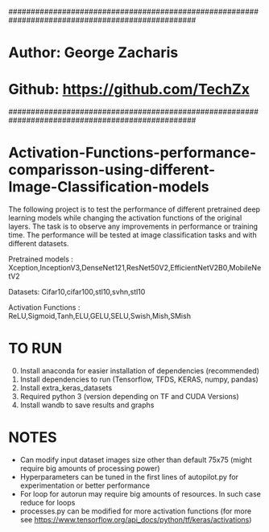 ##################################################################################################

# Author: George Zacharis
# Github: https://github.com/TechZx

##################################################################################################


# Activation-Functions-performance-comparisson-using-different-Image-Classification-models
The following project is to test the performance of different pretrained deep learning models while changing the activation functions of the original layers. The task is to observe any improvements in performance or training time. The performance will be tested at image classification tasks and with different datasets.  

Pretrained models : Xception,InceptionV3,DenseNet121,ResNet50V2,EfficientNetV2B0,MobileNetV2

Datasets: Cifar10,cifar100,stl10,svhn,stl10

Activation Functions : ReLU,Sigmoid,Tanh,ELU,GELU,SELU,Swish,Mish,SMish


# TO RUN 

0. Install anaconda for easier installation of dependencies (recommended)
1. Install dependencies to run (Tensorflow, TFDS, KERAS, numpy, pandas)
2. Install extra_keras_datasets
3. Required python 3 (version depending on TF and CUDA Versions)
4. Install wandb to save results and graphs

# NOTES

- Can modify input dataset images size other than default 75x75 (might require big amounts of processing power)
- Hyperparameters can be tuned in the first lines of autopilot.py for experimentation or better performance
- For loop for autorun may require big amounts of resources. In such case reduce for loops
- processes.py can be modified for more activation functions (for more see https://www.tensorflow.org/api_docs/python/tf/keras/activations)

